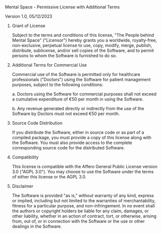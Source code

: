 Mental Space - Permissive License with Additional Terms

Version 1.0, 05/12/2023

1. Grant of License

   Subject to the terms and conditions of this license, "The People behind Mental Space" ("Licensor") hereby grants you a worldwide, royalty-free, non-exclusive, perpetual license to use, copy, modify, merge, publish, distribute, sublicense,
   and/or sell copies of the Software, and to permit persons to whom the Software is furnished to do so.

3. Additional Terms for Commercial Use

   Commercial use of the Software is permitted only for healthcare professionals ("Doctors") using the Software for patient management purposes, subject to the following conditions:

   a. Doctors using the Software for commercial purposes shall not exceed a cumulative expenditure of €50 per month in using the Software.

   b. Any revenue generated directly or indirectly from the use of the Software by Doctors must not exceed €50 per month.

4. Source Code Distribution

   If you distribute the Software, either in source code or as part of a compiled package, you must provide a copy of this license along with the Software.
   You must also provide access to the complete corresponding source code for the distributed Software.

6. Compatibility

   This license is compatible with the Affero General Public License version 3.0 ("AGPL 3.0"). You may choose to use the Software under the terms of either this license or the AGPL 3.0.

7. Disclaimer

   The Software is provided "as is," without warranty of any kind, express or implied, including but not limited to the warranties of merchantability, fitness for a particular purpose, and non-infringement.
   In no event shall the authors or copyright holders be liable for any claim, damages, or other liability, whether in an action of contract, tort, or otherwise, arising from, out of, or in connection with the Software or the use or
   other dealings in the Software.

